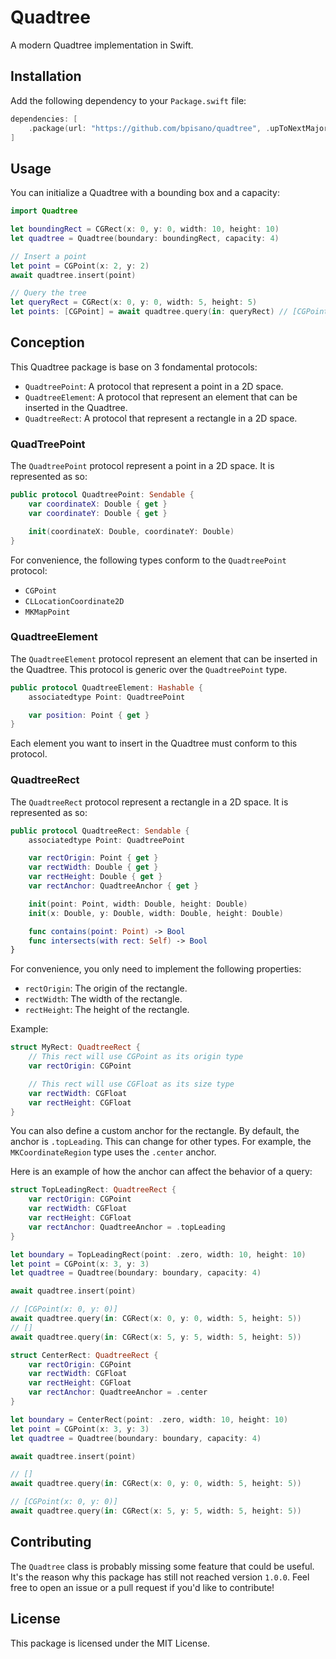 # Quadtree

A modern Quadtree implementation in Swift.

## Installation

Add the following dependency to your `Package.swift` file:

```swift
dependencies: [
    .package(url: "https://github.com/bpisano/quadtree", .upToNextMajor(from: "0.5.1"))
]
```

## Usage

You can initialize a Quadtree with a bounding box and a capacity:

```swift
import Quadtree

let boundingRect = CGRect(x: 0, y: 0, width: 10, height: 10)
let quadtree = Quadtree(boundary: boundingRect, capacity: 4)

// Insert a point
let point = CGPoint(x: 2, y: 2)
await quadtree.insert(point)

// Query the tree
let queryRect = CGRect(x: 0, y: 0, width: 5, height: 5)
let points: [CGPoint] = await quadtree.query(in: queryRect) // [CGPoint(x: 2, y: 2)]
```

## Conception

This Quadtree package is base on 3 fondamental protocols:

- `QuadtreePoint`: A protocol that represent a point in a 2D space.
- `QuadtreeElement`: A protocol that represent an element that can be inserted in the Quadtree.
- `QuadtreeRect`: A protocol that represent a rectangle in a 2D space.

### QuadTreePoint

The `QuadtreePoint` protocol represent a point in a 2D space. It is represented as so:

```swift
public protocol QuadtreePoint: Sendable {
    var coordinateX: Double { get }
    var coordinateY: Double { get }

    init(coordinateX: Double, coordinateY: Double)
}
```

For convenience, the following types conform to the `QuadtreePoint` protocol:

- `CGPoint`
- `CLLocationCoordinate2D`
- `MKMapPoint`

### QuadtreeElement

The `QuadtreeElement` protocol represent an element that can be inserted in the Quadtree.
This protocol is generic over the `QuadtreePoint` type.

```swift
public protocol QuadtreeElement: Hashable {
    associatedtype Point: QuadtreePoint

    var position: Point { get }
}
```

Each element you want to insert in the Quadtree must conform to this protocol.

### QuadtreeRect

The `QuadtreeRect` protocol represent a rectangle in a 2D space. It is represented as so:

```swift
public protocol QuadtreeRect: Sendable {
    associatedtype Point: QuadtreePoint

    var rectOrigin: Point { get }
    var rectWidth: Double { get }
    var rectHeight: Double { get }
    var rectAnchor: QuadtreeAnchor { get }

    init(point: Point, width: Double, height: Double)
    init(x: Double, y: Double, width: Double, height: Double)

    func contains(point: Point) -> Bool
    func intersects(with rect: Self) -> Bool
}
```

For convenience, you only need to implement the following properties:

- `rectOrigin`: The origin of the rectangle.
- `rectWidth`: The width of the rectangle.
- `rectHeight`: The height of the rectangle.

Example:

```swift
struct MyRect: QuadtreeRect {
    // This rect will use CGPoint as its origin type
    var rectOrigin: CGPoint 

    // This rect will use CGFloat as its size type
    var rectWidth: CGFloat 
    var rectHeight: CGFloat
}
```

You can also define a custom anchor for the rectangle. By default, the anchor is `.topLeading`. This can change for other types. For example, the `MKCoordinateRegion` type uses the `.center` anchor.

Here is an example of how the anchor can affect the behavior of a query:

```swift
struct TopLeadingRect: QuadtreeRect {
    var rectOrigin: CGPoint
    var rectWidth: CGFloat
    var rectHeight: CGFloat
    var rectAnchor: QuadtreeAnchor = .topLeading
}

let boundary = TopLeadingRect(point: .zero, width: 10, height: 10)
let point = CGPoint(x: 3, y: 3)
let quadtree = Quadtree(boundary: boundary, capacity: 4)

await quadtree.insert(point)

// [CGPoint(x: 0, y: 0)]
await quadtree.query(in: CGRect(x: 0, y: 0, width: 5, height: 5))
// []
await quadtree.query(in: CGRect(x: 5, y: 5, width: 5, height: 5))
```

```swift
struct CenterRect: QuadtreeRect {
    var rectOrigin: CGPoint
    var rectWidth: CGFloat
    var rectHeight: CGFloat
    var rectAnchor: QuadtreeAnchor = .center
}

let boundary = CenterRect(point: .zero, width: 10, height: 10)
let point = CGPoint(x: 3, y: 3)
let quadtree = Quadtree(boundary: boundary, capacity: 4)

await quadtree.insert(point)

// []
await quadtree.query(in: CGRect(x: 0, y: 0, width: 5, height: 5))

// [CGPoint(x: 0, y: 0)]
await quadtree.query(in: CGRect(x: 5, y: 5, width: 5, height: 5))
```

## Contributing

The `Quadtree` class is probably missing some feature that could be useful. It's the reason why this package has still not reached version `1.0.0`. Feel free to open an issue or a pull request if you'd like to contribute!

## License

This package is licensed under the MIT License.
